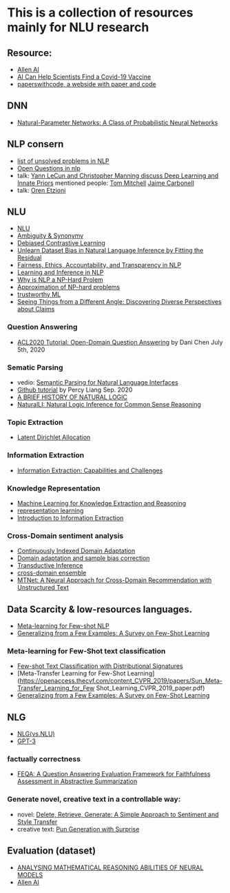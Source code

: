 # This is a collection of resources mainly for NLU research 


## Resource:
* [Allen AI](https://guide.allennlp.org/)
* [AI Can Help Scientists Find a Covid-19 Vaccine](https://www.wired.com/story/opinion-ai-can-help-find-scientists-find-a-covid-19-vaccine/)
* [paperswithcode, a webside with paper and code](https://paperswithcode.com/task/commonsense-rl)

## DNN
* [Natural-Parameter Networks: A Class of Probabilistic Neural Networks](http://wanghao.in/paper/NIPS16_NPN.pdf)

## NLP consern 
* [list of unsolved problems in NLP](https://en.wikipedia.org/wiki/List_of_unsolved_problems_in_computer_science#Natural_language_processing_algorithms)
* [Open Questions in nlp](https://ruder.io/4-biggest-open-problems-in-nlp/)
* talk: [Yann LeCun and Christopher Manning discuss Deep Learning and Innate Priors](https://www.youtube.com/watch?v=fKk9KhGRBdI&feature=emb_logo) mentioned people: [Tom Mitchell](http://www.cs.cmu.edu/~tom/) [Jaime Carbonell](https://www.cs.cmu.edu/~jgc/)
* talk: [Oren Etzioni](https://allenai.org/team/orene)

## NLU
* [NLU](https://en.wikipedia.org/wiki/Natural-language_understanding)
* [Ambiguity & Synonymy](https://medium.com/sciforce/biggest-open-problems-in-natural-language-processing-7eb101ccfc9)
* [Debiased Contrastive Learning](https://arxiv.org/pdf/2007.00224.pdf)
* [Unlearn Dataset Bias in Natural Language Inference by Fitting the Residual](https://arxiv.org/abs/1908.10763)
* [Fairness, Ethics, Accountability, and Transparency in NLP](http://web.cs.ucla.edu/~kwchang/publications_area/#FEAT)
* [Learning and Inference in NLP](http://web.cs.ucla.edu/~kwchang/publications_area/#ml4nlp)
* [Why is NLP a NP-Hard Prolem](https://www.ijrter.com/papers/volume-4/issue-2/why-is-nlp-an-np-hard-problem-a-short-explanation.pdf)
* [Approximation of NP-hard problems](https://www.cs.princeton.edu/~arora/publist.html#Course%20Notes%20etc.)
* [trustworthy ML](http://cseweb.ucsd.edu/~kamalika/#papers)
* [Seeing Things from a Different Angle: Discovering Diverse Perspectives about Claims](https://www.cis.upenn.edu/~ccb/publications/discovering-diverse-perspectives.pdf)

### Question Answering  
* [ACL2020 Tutorial: Open-Domain Question Answering](https://github.com/danqi/acl2020-openqa-tutorial) by Dani Chen July 5th, 2020

### Sematic Parsing 
* vedio: [Semantic Parsing for Natural Language Interfaces](https://hai.stanford.edu/events/hai-weekly-seminar-percy-liang)
* [Github tutorial](https://github.com/percyliang/sempre) by Percy Liang Sep. 2020
* [A BRIEF HISTORY OF NATURAL LOGIC](https://projects.illc.uva.nl/lgc/translation/papers/Kolkata.pdf)
* [NaturalLI: Natural Logic Inference for Common Sense Reasoning](https://www.cs.utah.edu/nlp/slides/Mattia-NLogic-slides2019.pdf)

### Topic Extraction
* [Latent Dirichlet Allocation](https://www.jmlr.org/papers/volume3/blei03a/blei03a.pdf)

### Information Extraction 
* [Information Extraction: Capabilities and Challenges](https://cs.nyu.edu/grishman/tarragona.pdf)

### Knowledge Representation 
* [Machine Learning for Knowledge Extraction and Reasoning](http://ink-ron.usc.edu/xiangren/ml4know19spring/) 
* [representation learning](https://shanzhenren.github.io/csci-699-replnlp-2019fall/index.html)
* [Introduction to Information Extraction](http://ink-ron.usc.edu/xiangren/ie18fall/)
 
### Cross-Domain sentiment analysis 
* [Continuously Indexed Domain Adaptation](https://github.com/hehaodele/CIDA#continuously-indexed-domain-adaptation-cida)
* [Domain adaptation and sample bias correction](https://cs.nyu.edu/~mohri/domain.html)
* [Transductive Inference](https://cs.nyu.edu/~mohri/transduction.html)
* [cross-domain ensemble](https://www.researchgate.net/publication/330030207_A_General_Cross-Domain_Recommendation_Framework_via_Bayesian_Neural_Network)
* [MTNet: A Neural Approach for Cross-Domain Recommendation with Unstructured Text](https://www.kdd.org/kdd2018/files/deep-learning-day/DLDay18_paper_5.pdf)

## Data Scarcity & low-resources languages. 
* [Meta-learning for Few-shot NLP](https://arxiv.org/abs/2007.09604)
* [Generalizing from a Few Examples: A Survey on Few-Shot Learning](https://arxiv.org/pdf/1904.05046.pdf)

### Meta-learning for Few-Shot text classification
* [Few-shot Text Classification with Distributional Signatures](https://arxiv.org/abs/1908.06039)
* [Meta-Transfer Learning for Few-Shot Learning](https://openaccess.thecvf.com/content_CVPR_2019/papers/Sun_Meta-Transfer_Learning_for_Few Shot_Learning_CVPR_2019_paper.pdf)
* [Generalizing from a Few Examples: A Survey on Few-Shot Learning](https://arxiv.org/pdf/1904.05046.pdf)

## NLG 
* [NLG(vs.NLU)](https://en.wikipedia.org/wiki/Natural-language_generation)
* [GPT-3](https://hai.stanford.edu/blog/gpt-3-intelligent-directors-conversation-oren-etzioni)
### factually correctness
* [FEQA: A Question Answering Evaluation Framework for Faithfulness Assessment in Abstractive Summarization](https://arxiv.org/abs/2005.03754)
### Generate novel, creative text in a controllable way: 
* novel: [Delete, Retrieve, Generate: A Simple Approach to Sentiment and Style Transfer](https://arxiv.org/abs/1804.06437)
* creative text: [Pun Generation with Surprise](https://arxiv.org/abs/1904.06828)

## Evaluation (dataset)
* [ANALYSING MATHEMATICAL REASONING ABILITIES OF NEURAL MODELS](https://arxiv.org/pdf/1904.01557v1.pdf)
* [Allen AI](https://allenai.org/data?tag=AllenNLP)
